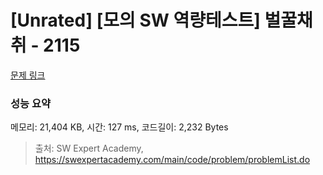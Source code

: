 # [Unrated] [모의 SW 역량테스트] 벌꿀채취 - 2115 

[문제 링크](https://swexpertacademy.com/main/code/problem/problemDetail.do?contestProbId=AV5V4A46AdIDFAWu) 

### 성능 요약

메모리: 21,404 KB, 시간: 127 ms, 코드길이: 2,232 Bytes



> 출처: SW Expert Academy, https://swexpertacademy.com/main/code/problem/problemList.do